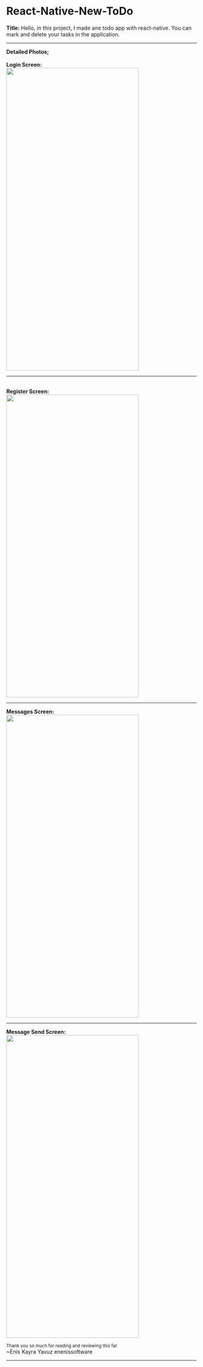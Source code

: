# React-Native-New-ToDo
<b>Title:</b> Hello, in this project, I made ane todo app with react-native. You can mark and delete your tasks in the application.
<hr>
<b>Detailed Photos;</b><br>
<br><b>Login Screen:<br></b>
<img src="" width="350" height="800" />
<br>
<hr>
<br><b>Register Screen:<br></b>
<img src="" width="350" height="800" />
<br>
<hr>
<b>Messages Screen:<br></b>
<img src="" width="350" height="800" />
<br>
<hr>
<b>Message Send Screen:<br></b>
<img src="" width="350" height="800" />
<br>

<small>Thank you so much for reading and reviewing this far.</small><br>
~Enis Kayra Yavuz
enenissoftware
<hr>

